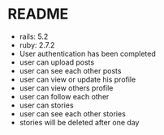 # README
* rails: 5.2
* ruby: 2.7.2
* User authentication has been completed
* user can upload posts
* user can see each other posts
* user can view or update his profile
* user can view others profile
* user can follow each other
* user can stories
* user can see each other stories
* stories will be deleted after one day
